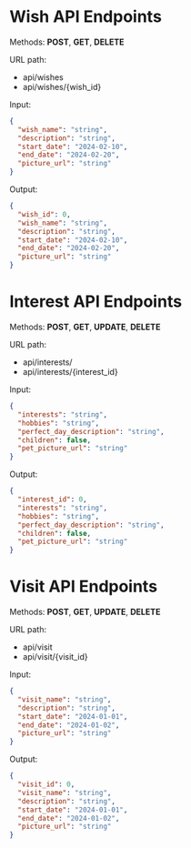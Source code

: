 # Wish API Endpoints

Methods: __POST__, __GET__, __DELETE__

URL path: 
- api/wishes
- api/wishes/{wish_id}

Input:
```json
{
  "wish_name": "string",
  "description": "string",
  "start_date": "2024-02-10",
  "end_date": "2024-02-20",
  "picture_url": "string"
}
```
Output:
```json
{
  "wish_id": 0,
  "wish_name": "string",
  "description": "string",
  "start_date": "2024-02-10",
  "end_date": "2024-02-20",
  "picture_url": "string"
}
```

# Interest API Endpoints
Methods: __POST__, __GET__, __UPDATE__, __DELETE__

URL path: 
- api/interests/
- api/interests/{interest_id}

Input:
```json
{
  "interests": "string",
  "hobbies": "string",
  "perfect_day_description": "string",
  "children": false,
  "pet_picture_url": "string"
}
```
Output:
```json
{
  "interest_id": 0,
  "interests": "string",
  "hobbies": "string",
  "perfect_day_description": "string",
  "children": false,
  "pet_picture_url": "string"
}
```


# Visit API Endpoints

Methods: __POST__, __GET__, __UPDATE__, __DELETE__

URL path: 
- api/visit
- api/visit/{visit_id}

Input:
```json
{
  "visit_name": "string",
  "description": "string",
  "start_date": "2024-01-01",
  "end_date": "2024-01-02",
  "picture_url": "string"
}
```
Output:
```json
{
  "visit_id": 0,
  "visit_name": "string",
  "description": "string",
  "start_date": "2024-01-01",
  "end_date": "2024-01-02",
  "picture_url": "string"
}
```